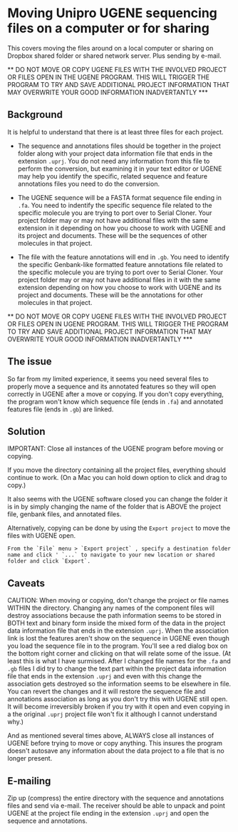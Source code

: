 # Moving Unipro UGENE sequencing files on a computer or for sharing

This covers moving the files around on a local computer or sharing on Dropbox shared folder or shared network server. Plus sending by e-mail.

** DO NOT MOVE OR COPY UGENE FILES WITH THE INVOLVED PROJECT OR FILES OPEN IN THE UGENE PROGRAM. THIS WILL TRIGGER THE PROGRAM TO TRY AND SAVE ADDITIONAL PROJECT INFORMATION THAT MAY OVERWRITE YOUR GOOD INFORMATION INADVERTANTLY ***


## Background

It is helpful to understand that there is at least three files for each project.

- The sequence and annotations files should be together in the project folder along with your project data information file that ends in the extension `.uprj`. You do not need any information from this file to perform the conversion, but examining it in your text editor or UGENE may help you identify the specific, related sequence and feature annotations files you need to do the conversion.

- The UGENE sequence will be a FASTA format sequence file ending in `.fa`. You need to indentify the specific sequence file related to the specific molecule you are trying to port over to Serial Cloner. Your project folder may or may not have additional files with the same extension in it depending on how you choose to work with UGENE and its project and documents. These will be the sequences of other molecules in that project.

- The file with the feature annotations will end in `.gb`. You need to identify the specific Genbank-like formatted feature annotations file related to the specific molecule you are trying to port over to Serial Cloner. Your project folder may or may not have additional files in it with the same extension depending on how you choose to work with UGENE and its project and documents. These will be the annotations for other molecules in that project.


** DO NOT MOVE OR COPY UGENE FILES WITH THE INVOLVED PROJECT OR FILES OPEN IN UGENE PROGRAM. THIS WILL TRIGGER THE PROGRAM TO TRY AND SAVE ADDITIONAL PROJECT INFORMATION THAT MAY OVERWRITE YOUR GOOD INFORMATION INADVERTANTLY ***


## The issue

So far from my limited experience, it seems you need several files to properly move a sequence and its annotated features so they will open correctly in UGENE after a move or copying. If you don't copy everything, the program won't know which sequence file (ends in `.fa`) and annotated features file (ends in `.gb`) are linked.


## Solution
IMPORTANT: Close all instances of the UGENE program before moving or copying.

If you move the directory containing all the project files, everything should continue to work. (On a Mac you can hold down option to click and drag to copy.)

It also seems with the UGENE software closed you can change the folder it is in by simply changing the name of the folder that is ABOVE the project file, genbank files, and annotated files.

Alternatively, copying can be done by using the `Export project` to move the files with UGENE open.

	From the `File` menu > `Export project` , specify a destination folder name and click ' `...` to navigate to your new location or shared folder and click `Export`.



## Caveats

CAUTION: When moving or copying, don't change the project or file names WITHIN the directory.
Changing any names of the component files will destroy associations because the path information seems to be stored in BOTH text and binary form inside the mixed form of the data in the project data information file that ends in the extension `.uprj`. When the association link is lost the features aren't show on the sequence in UGENE even though you load the sequence file in to the program. You'll see a red dialog box on the bottom right corner and clicking on that will relate some of the issue. (At least this is what I have surmised. After I changed file names for the `.fa` and `.gb` files I did try to change the text part within the project data information file that ends in the extension `.uprj` and even with this change the association gets destroyed so the information seems to be elsewhere in file. You can revert the changes and it will restore the sequence file and annotations association as long as you don't try this with UGENE still open. It will become irreversibly broken if you try with it open and even copying in a the original `.uprj` project file won't fix it although I cannot understand why.)

And as mentioned several times above, ALWAYS close all instances of UGENE before trying to move or copy anything. This insures the program doesn't autosave any information about the data project to a file that is no longer present.


## E-mailing

Zip up (compress) the entire directory with the sequence and annotations files and send via e-mail. The receiver should be able to unpack and point UGENE at the project file ending in the extension `.uprj` and open the sequence and annotations.


